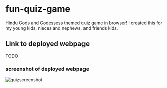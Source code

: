 # fun-quiz-game
Hindu Gods and Godessess themed quiz game in browser!
I created this for my young kids, nieces and nephews, and friends kids.
## Link to deployed webpage
TODO
### screenshot of deployed webpage
![quizscreenshot](TODO)